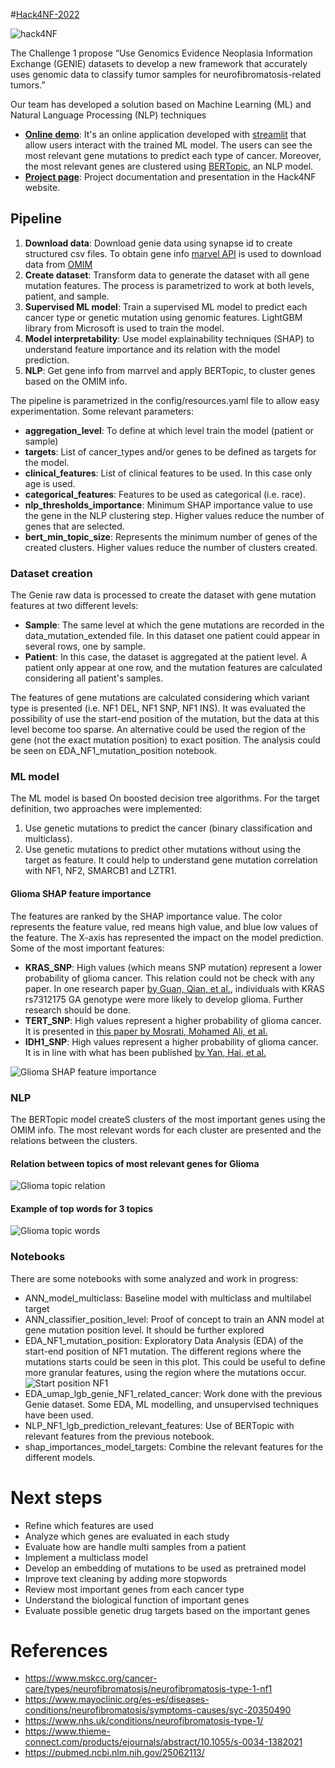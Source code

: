#[Hack4NF-2022](https://hack4nf-platform.bemyapp.com/#/event)

![hack4NF](static/image/hack4NF.png)

The Challenge 1 propose “Use Genomics Evidence Neoplasia Information Exchange (GENIE) datasets to develop a new 
framework that accurately uses genomic data to classify tumor samples for neurofibromatosis-related tumors.”

Our team has developed a solution based on Machine Learning (ML) and Natural Language Processing (NLP) techniques
* **[Online demo](https://pasturl-hack4nf-2022-app-o8lusi.streamlit.app/)**: It's an online application developed
  with [streamlit](https://streamlit.io/) that allow users interact with the trained ML model. The users can see
  the most relevant gene mutations to predict each type of cancer. Moreover, the most relevant genes are clustered 
  using [BERTopic](https://maartengr.github.io/BERTopic/index.html), an NLP model. 
* **[Project page](https://hack4nf-platform.bemyapp.com/#/projects/634fdae469c573321d684dcf)**: Project documentation and
  presentation in the Hack4NF website.

## Pipeline
1. **Download data**: Download genie data using synapse id to create structured csv files. To obtain gene info [marvel API](http://marrvel.org/) is used to download data from [OMIM](https://www.omim.org/)
2. **Create dataset**: Transform data to generate the dataset with all gene mutation features. The process is parametrized to work at both levels, patient, and sample.
3. **Supervised ML model**: Train a supervised ML model to predict each cancer type or genetic mutation using genomic features. LightGBM library from Microsoft is used to train the model.
4. **Model interpretability**: Use model explainability techniques (SHAP) to understand feature importance and its relation with the model prediction.
5. **NLP**: Get gene info from marrvel and apply BERTopic, to cluster genes based on the OMIM info.

The pipeline is parametrized in the config/resources.yaml file to allow easy experimentation. 
Some relevant parameters:
* **aggregation_level**: To define at which level train the model (patient or sample)
* **targets**: List of cancer_types and/or genes to be defined as targets for the model.
* **clinical_features**: List of clinical features to be used. In this case only age is used.
* **categorical_features**: Features to be used as categorical (i.e. race).
* **nlp_thresholds_importance**: Minimum SHAP importance value to use the gene in the NLP clustering step. 
  Higher values reduce the number of genes that are selected.   
* **bert_min_topic_size**: Represents the minimum number of genes of the created clusters. 
  Higher values reduce the number of clusters created.


### Dataset creation
The Genie raw data is processed to create the dataset with gene mutation features at two different levels:
* **Sample**: The same level at which the gene mutations are recorded in the data_mutation_extended file. In this dataset
  one patient could appear in several rows, one by sample. 
* **Patient**: In this case, the dataset is aggregated at the patient level. A patient only appear at one row, 
  and the mutation features are calculated considering all patient's samples.

The features of gene mutations are calculated considering which variant type is presented (i.e. NF1 DEL, 
NF1 SNP, NF1 INS). It was evaluated the possibility of use the start-end position of the mutation, but the data at this
level become too sparse. An alternative could be used the region of the gene (not the exact mutation position)
to exact position. The analysis could be seen on EDA_NF1_mutation_position notebook.

### ML model
The ML model is based On boosted decision tree algorithms. For the target definition, two approaches were implemented:
1. Use genetic mutations to predict the cancer (binary classification and multiclass).
2. Use genetic mutations to predict other mutations without using the target
   as feature. It could help to understand gene mutation correlation 
   with NF1, NF2, SMARCB1 and LZTR1. 

#### Glioma SHAP feature importance
The features are ranked by the SHAP importance value. The color represents the feature value, 
red means high value, and blue low values of the feature. The X-axis has represented the impact
on the model prediction. Some of the most important features:
* **KRAS_SNP**: High values (which means SNP mutation) represent a lower probability of  glioma cancer.
  This relation could not be check with any paper. In one research paper [by Guan, Qian, et al.](https://www.ncbi.nlm.nih.gov/pmc/articles/PMC8039792/),
  individuals with KRAS rs7312175 GA genotype were more likely to develop glioma.
  Further research should be done. 
* **TERT_SNP**: High values represent a higher probability of  glioma cancer.
  It is presented in [this paper by Mosrati, Mohamed Ali, et al.](https://www.ncbi.nlm.nih.gov/pmc/articles/PMC4599297/)
* **IDH1_SNP**: High values represent a higher probability of glioma cancer.
  It is in line with what has been published [by Yan, Hai, et al.](https://www.nejm.org/doi/full/10.1056/NEJMoa0808710)

![Glioma SHAP feature importance](trained_model/model_Glioma/shap_class_1_25.png)


### NLP 
The BERTopic model createS clusters of the most important genes using the OMIM info. The most relevant words for 
each cluster are presented and the relations between the clusters.

#### Relation between topics of most relevant genes for Glioma
![Glioma topic relation](static/image/glioma_matrix.png)
#### Example of top words for 3 topics
![Glioma topic words](static/image/glioma_words.png)

### Notebooks
There are some notebooks with some analyzed and work in progress:
* ANN_model_multiclass: Baseline model with multiclass and multilabel target
* ANN_classifier_position_level: Proof of concept to train an ANN model at gene mutation position level. 
  It should be further explored  
* EDA_NF1_mutation_position: Exploratory Data Analysis (EDA) of the start-end position of NF1 mutation.
  The different regions where the mutations starts could be seen in this plot. This could be useful to 
  define more granular features, using the region where the mutations occur.
  ![Start position NF1](static/image/NF1_position.png)
* EDA_umap_lgb_genie_NF1_related_cancer: Work done with the previous Genie dataset. 
  Some EDA, ML modelling, and unsupervised techniques have been used.
* NLP_NF1_lgb_prediction_relevant_features: Use of BERTopic with relevant features from the previous notebook.
* shap_importances_model_targets: Combine the relevant features for the different models.

# Next steps
* Refine which features are used
* Analyze which genes are evaluated in each study
* Evaluate how are handle multi samples from a patient
* Implement a multiclass model
* Develop an embedding of mutations to be used as pretrained model
* Improve text cleaning by adding more stopwords
* Review most important genes from each cancer type
* Understand the biological function of important genes
* Evaluate possible genetic drug targets based on the important genes

# References
* https://www.mskcc.org/cancer-care/types/neurofibromatosis/neurofibromatosis-type-1-nf1
* https://www.mayoclinic.org/es-es/diseases-conditions/neurofibromatosis/symptoms-causes/syc-20350490
* https://www.nhs.uk/conditions/neurofibromatosis-type-1/
* https://www.thieme-connect.com/products/ejournals/abstract/10.1055/s-0034-1382021
* https://pubmed.ncbi.nlm.nih.gov/25062113/
